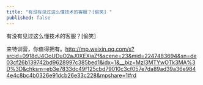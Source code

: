 ```yaml
---
title: "有没有见过这么懂技术的客服？[偷笑] "
published: false
---
```

有没有见过这么懂技术的客服？[偷笑] 

来特训营，你值得拥有。http://mp.weixin.qq.com/s?srcid=0918dJ4OoUDuO2aJ0XEXiaZf&scene=23&mid=2247483694&sn=de03cf26b139742bd9628997c385bed1&idx=1&__biz=MzI3MTYwOTk3MA%3D%3D&chksm=eb3e7833dc49f125cbd79010c3cf057e7da89ad39a36e9844e4c8bc4b0326e91dcb26e33c228&mpshare=1#rd